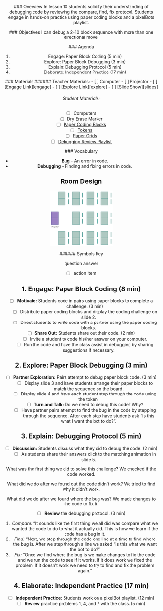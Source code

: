 <header class='header' title='Review' subtitle='Lesson 10'/>

<notable>
<iconp src='/icons/activity.png'>### Overview</iconp>
In lesson 10 students solidify their understanding of debugging code by reviewing the compare, find, fix protocol. Students engage in hands-on practice using paper coding blocks and a pixelBots playlist.

<iconp src='/icons/objectives.png'>### Objectives</iconp>
I can debug a 2-10 block sequence with more than one directional move.


<iconp src='/icons/agenda.png'>### Agenda</iconp>

1. Engage: Paper Block Coding (5 min)
1. Explore: Paper Block Debugging (3 min)
1. Explain: Debugging Protocol (5 min)
1. Elaborate: Independent Practice (17 min)

<note>
<iconp src='/icons/materials.png'>### Materials</iconp>
###### Teacher Materials:
- [ ] Computer
- [ ] Projector
- [ ] [Engage Link][engage]
- [ ] [Explore Link][explore]
- [ ] [Slide Show][slides]

###### Student Materials:
- [ ] Computers
- [ ] Dry Erase Marker
- [ ] [Paper Coding Blocks][blocks]
- [ ] [Tokens][token]
- [ ] [Paper Grids][grid]
- [ ] [Debugging Review Playlist][playlist]

<iconp src='/icons/vocab.png'>### Vocabulary</iconp>
- **Bug** - An error in code.
- **Debugging** - Finding and fixing errors in code.

</note>

<pagebreak/>

## Room Design

![room](/images/layout-rows.png)

<note borderLeft='2px solid green' mt='2em'>
###### Symbols Key

<iconp ml='1.65em' type='question'>question</iconp>
<iconp ml='1.65em' type='answer'>answer</iconp>
- [ ] action item
</note>

<pagebreak/>

## 1. Engage: Paper Block Coding (8 min)
- [ ] **Motivate:** Students code in pairs using paper blocks to complete a challenge. (3 min)
	- [ ] Distribute paper coding blocks and display the coding challenge on slide 2.
	- [ ] Direct students to write code with a partner using the paper coding blocks.

- [ ] **Share Out:** Students share out their code. (2 min)
	- [ ] Invite a student to code his/her answer on your computer.
	- [ ] Run the code and have the class assist in debugging by sharing suggestions if necessary.

## 2. Explore: Paper Block Debugging (3 min)
- [ ] **Partner Exploration:** Pairs attempt to debug paper block code. (3 min)
	- [ ] Display slide 3 and have students arrange their paper blocks to match the sequence on the board.
	- [ ] Display slide 4 and have each student step through the code using the token.
	- [ ] **Turn and Talk:** Do we need to debug this code? Why?
	- [ ] Have partner pairs attempt to find the bug in the code by stepping through the sequence. After each step have students ask “Is this what I want the bot to do?”.

## 3. Explain: Debugging Protocol (5 min)
-  [ ] **Discussion:** Students discuss what they did to debug the code. (2 min)
	- [ ] As students share their answers click to the matching animation in slide 5.

<iconp type='question'>What was the first thing we did to solve this challenge?</iconp>
<iconp type='answer'>We checked if the code worked.</iconp>

<iconp type='question'>What did we do after we found out the code didn’t work?</iconp>
<iconp type='answer'>We tried to find why it didn’t work.</iconp>

<iconp type='question'>What did we do after we found where the bug was?</iconp>
<iconp type='answer'>We made changes to the code to fix it.</iconp>

-  [ ] **Review** the debugging protocol. (3 min)
1. *Compare:*  “It sounds like the first thing we all did was compare what we wanted the code to do to what it actually did. This is how we learn if the code has a bug in it.
2. *Find:* “Next, we step through the code one line at a time to find where the bug is. After we step through a line we asked “Is this what we want the bot to do?”
3. *Fix:* “Once we find where the bug is we make changes to fix the code and we run the code to see if it works. If it does work we fixed the problem. If it doesn’t work we need to try to find and fix the problem again.”

## 4. Elaborate: Independent Practice (17 min)
- [ ] **Independent Practice:** Students work on a pixelBot playlist. (12 min)
- [ ] **Review** practice problems 1, 4, and 7 with the class. (5 min)

</notable>

[slides]: https://docs.google.com/presentation/d/1_loL8vpzDlTFb531Nrc6AjHoR1abMu_rNoAMCcK-NX8/edit#slide=id.p
[engage]: http://www.pixelbots.io/VP56W
[explore]: http://www.pixelbots.io/JM5DL
[blocks]: https://drive.google.com/open?id=0B48_2vIyABioeFViZ3Y4UGFqMkU
[token]: https://drive.google.com/open?id=0B48_2vIyABioc1JwYXoyeG8wZzQ
[grid]: https://drive.google.com/open?id=0B48_2vIyABiodXQxMVJZdXNVVlk
[playlist]: http://www.pixelbots.io/V5MM3
